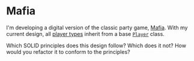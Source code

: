 # Mafia

I'm developing a digital version of the classic party game, [Mafia](https://en.wikipedia.org/wiki/Mafia_%28party_game%29).  With my current design, all [player types](player_types.rb) inherit from a base [`Player`](player.rb) class.

Which SOLID principles does this design follow?  Which does it not?  How would you refactor it to conform to the principles?
